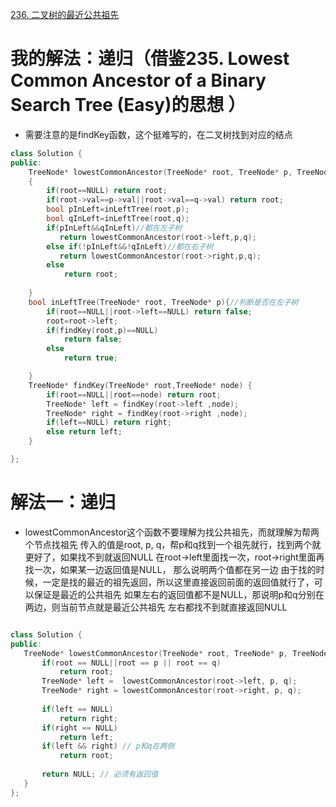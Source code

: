 [236. 二叉树的最近公共祖先](https://leetcode-cn.com/problems/lowest-common-ancestor-of-a-binary-tree/description/)



# 我的解法：递归（借鉴235. Lowest Common Ancestor of a Binary Search Tree (Easy)的思想 ）
- 需要注意的是findKey函数，这个挺难写的，在二叉树找到对应的结点
```C++
class Solution {
public:
    TreeNode* lowestCommonAncestor(TreeNode* root, TreeNode* p, TreeNode* q) 
    {
        if(root==NULL) return root;
        if(root->val==p->val||root->val==q->val) return root;
        bool pInLeft=inLeftTree(root,p);
        bool qInLeft=inLeftTree(root,q);
        if(pInLeft&&qInLeft)//都在左子树
           return lowestCommonAncestor(root->left,p,q);
        else if(!pInLeft&&!qInLeft)//都在右子树
           return lowestCommonAncestor(root->right,p,q);
        else    
            return root;
        
    }
    bool inLeftTree(TreeNode* root, TreeNode* p){//判断是否在左子树
        if(root==NULL||root->left==NULL) return false;
        root=root->left;
        if(findKey(root,p)==NULL)
            return false;
        else 
            return true;

    } 
    TreeNode* findKey(TreeNode* root,TreeNode* node) {
        if(root==NULL||root==node) return root;
        TreeNode* left = findKey(root->left ,node);
        TreeNode* right = findKey(root->right ,node);
        if(left==NULL) return right;
        else return left;
    }

};
```

# 解法一：递归
 - lowestCommonAncestor这个函数不要理解为找公共祖先，而就理解为帮两个节点找祖先 传入的值是root, p, q，帮p和q找到一个祖先就行，找到两个就更好了，如果找不到就返回NULL 在root->left里面找一次，root->right里面再找一次，如果某一边返回值是NULL， 那么说明两个值都在另一边 由于找的时候，一定是找的最近的祖先返回，所以这里直接返回前面的返回值就行了，可以保证是最近的公共祖先 如果左右的返回值都不是NULL，那说明p和q分别在两边，则当前节点就是最近公共祖先 左右都找不到就直接返回NULL

 ```c++

class Solution {
public:
    TreeNode* lowestCommonAncestor(TreeNode* root, TreeNode* p, TreeNode* q) {
        if(root == NULL||root == p || root == q)
            return root;
        TreeNode* left =  lowestCommonAncestor(root->left, p, q);
        TreeNode* right = lowestCommonAncestor(root->right, p, q);
       
        if(left == NULL)
            return right;
        if(right == NULL)
            return left;      
        if(left && right) // p和q在两侧
            return root;
        
        return NULL; // 必须有返回值
    }
};

 ```